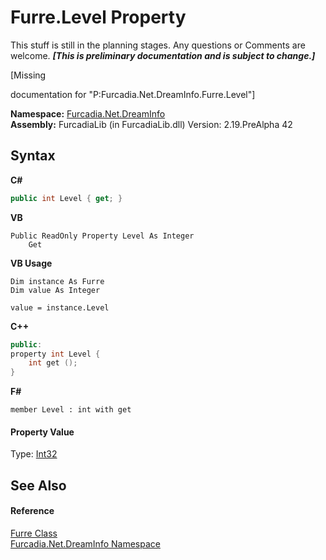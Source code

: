 # Furre.Level Property 
This stuff is still in the planning stages. Any questions or Comments are welcome. _**\[This is preliminary documentation and is subject to change.\]**_

\[Missing <summary> documentation for "P:Furcadia.Net.DreamInfo.Furre.Level"\]

**Namespace:**&nbsp;<a href="N_Furcadia_Net_DreamInfo">Furcadia.Net.DreamInfo</a><br />**Assembly:**&nbsp;FurcadiaLib (in FurcadiaLib.dll) Version: 2.19.PreAlpha 42

## Syntax

**C#**<br />
``` C#
public int Level { get; }
```

**VB**<br />
``` VB
Public ReadOnly Property Level As Integer
	Get
```

**VB Usage**<br />
``` VB Usage
Dim instance As Furre
Dim value As Integer

value = instance.Level

```

**C++**<br />
``` C++
public:
property int Level {
	int get ();
}
```

**F#**<br />
``` F#
member Level : int with get

```


#### Property Value
Type: <a href="http://msdn2.microsoft.com/en-us/library/td2s409d" target="_blank">Int32</a>

## See Also


#### Reference
<a href="T_Furcadia_Net_DreamInfo_Furre">Furre Class</a><br /><a href="N_Furcadia_Net_DreamInfo">Furcadia.Net.DreamInfo Namespace</a><br />
